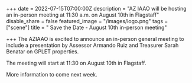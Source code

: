 +++
date = 2022-07-15T07:00:00Z
description = "AZ IAAO will be hosting an in-person meeting at 11:30 a.m. on August 10th in Flagstaff"
disable_share = false
featured_image = "/images/logo.png"
tags = ["scene"]
title = " Save the Date - August 10th in-person meeting"

+++
The AZIAAO is excited to announce an in-person general meeting to include a presentation by Assessor Armando Ruiz and Treasurer Sarah Benatar on GPLET properties.

The meeting will start at 11:30 on August 10th in Flagstaff. 

More information to come next week.